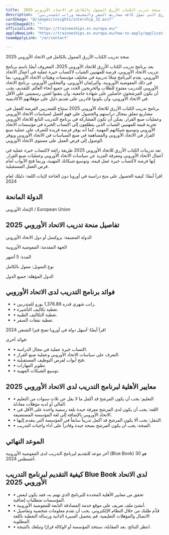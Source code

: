 ```yaml
---
title:  منحة تدريب الكتاب الأزرق الممول بالكامل في الاتحاد الأوروبي 2025 
description:  "فرصة ممولة بالكامل في الاتحاد الأوروبي منحة تدريب الكتاب الأزرق التي تمول كافة مصاريف السفر والمعيشة وراتب للمتدربين" 
cardImage: "@/images/insights/intership_32.avif" 
cardImageAlt: "" 
officialLink: "https://traineeships.ec.europa.eu/" 
applyNowLink: "https://traineeships.ec.europa.eu/how-to-apply/application-procedure" 
teamApplyLink: "/ar/contact"

---
```


منحة تدريب الكتاب الأزرق الممول بالكامل في الاتحاد الأوروبي 2025

يعد برنامج تدريب الكتاب الأزرق للاتحاد الأوروبي 2025، المعروف أيضًا باسم برنامج تدريب الاتحاد الأوروبي، فرصة للمهنيين الشباب لاكتساب خبرة عملية في أعمال الاتحاد الأوروبي. يقدم البرنامج منحًا تدريبية في مختلف مؤسسات وهيئات الاتحاد الأوروبي، بما في ذلك المفوضية الأوروبية، والبرلمان الأوروبي، والمجلس الأوروبي. برنامج الاتحاد الأوروبي للتدريب مفتوح للطلاب والخريجين الجدد من جميع أنحاء العالم. للتقديم، يجب أن يكون المرشحون حاصلين على شهادة جامعية، وأن يتقنوا لغتين رسميتين على الأقل في الاتحاد الأوروبي، وأن يكونوا قادرين على تقديم دليل على مؤهلاتهم الأكاديمية.

برنامج تدريب الكتاب الأزرق للاتحاد الأوروبي 2025 ستتاح للمتدربين الفرصة للعمل في مشاريع تتعلق بمجال دراستهم والحصول على فهم أفضل لسياسات الاتحاد الأوروبي وعمليات صنع القرار. يمكن أن تكون المشاركة في برنامج التدريب التابع للاتحاد الأوروبي تجربة قيمة للمهنيين الشباب الذين يتطلعون إلى اكتساب الخبرة في مؤسسات الاتحاد الأوروبي وتوسيع شبكاتهم المهنية. كما أنه يوفر فرصة فريدة للتعرف على عملية صنع القرار في الاتحاد الأوروبي والمساهمة في صنع السياسات في الاتحاد الأوروبي ويوفر الوصول إلى فرص العمل على مستوى الاتحاد الأوروبي.

تعد تدريبات الكتاب الأزرق للاتحاد الأوروبي 2025 طريقة رائعة لاكتساب خبرة عملية في أعمال الاتحاد الأوروبي ومعرفة المزيد عن سياسات الاتحاد الأوروبي وعمليات صنع القرار. إنها فرصة لاكتساب خبرة عمل قيمة، وتوسيع شبكاتك المهنية، وربما فتح الأبواب أمام فرص العمل المستقبلية.

اقرأ أيضًا: كيفية الحصول على منح دراسية في أوروبا دون الحاجة لإثبات اللغة: دليلك لعام 2024

## الدولة المانحة

الإتحاد الأوروبي / European Union

## تفاصيل منحة تدريب الاتحاد الأوروبي 2025

الدولة المضيفة: بروكسل أو دول الاتحاد الأوروبي

الجهة المقدمة: المفوضية الأوروبية

المدة: 5 أشهر

نوع التمويل: ممول بالكامل

الدول المؤهلة: جميع الدول

## فوائد برنامج التدريب لدى الاتحاد الأوروبي

- • راتب شهري قدره 1,376.89 يورو للمتدربين.
- • تغطية تكاليف التأشيرة.
- • تغطية التكاليف الطبية.
- • تغطية نفقات السفر.

اقرأ أيضًا: أسهل دولة في أوروبا تمنح فيزا الشنغن 2024

فوائد أخرى:

- • اكتساب خبرة عملية في مجال الدراسة.
- • التعرف على سياسات الاتحاد الأوروبي وعملية صنع القرار.
- • فتح أبواب لفرص التوظيف المستقبلية.
- • تطوير المهارات.
- • توسيع الشبكات المهنية.

## معايير الأهلية لبرنامج التدريب لدى الاتحاد الأوروبي 2025

- • التعليم: يجب أن يكون المرشح قد أكمل ما لا يقل عن ثلاث سنوات من التعليم العالي أو لديه مؤهلات معادلة.
- • اللغة: يجب أن يكون لدى المرشح معرفة جيدة بلغة رسمية واحدة على الأقل في الاتحاد الأوروبي بالإضافة إلى لغة المؤسسة المستضيفة.
- • التنقل: يجب ألا يكون المرشح قد أكمل تدريباً سابقاً في المؤسسة التي يتقدم إليها.
- • الصحة: يجب أن يكون المرشح بصحة جيدة وقادراً على أداء واجبات التدريب.

## الموعد النهائي

آخر موعد للتقديم لبرنامج التدريب لدى المفوضية الأوروبية (Blue Book) هو 30 أغسطس 2024.

## كيفية التقديم لبرنامج التدريب Blue Book لدى الاتحاد الأوروبي 2025

- • تحقق من معايير الأهلية المحددة للبرنامج الذي تهتم به، فقد يكون لبعض المؤسسات متطلبات إضافية.
- • أنشئ ملف تعريف على موقع خدمة المصادقة التابعة للمفوضية الأوروبية.
- • قدِّم طلبك من خلال النظام الإلكتروني. يجب أن تقدم معلومات شخصية وتفاصيل الاتصال والمؤهلات التعليمية. قم بتحميل السيرة الذاتية ورسالة التغطية باللغة المطلوبة.
- • انتظر النتائج. بعد المقابلة، ستتخذ المؤسسة أو الوكالة قرارًا وتبلغك بالنتيجة.

